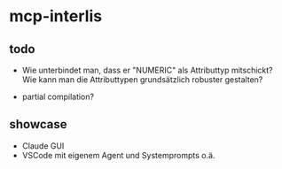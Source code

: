# mcp-interlis


## todo
- Wie unterbindet man, dass er "NUMERIC" als Attributtyp mitschickt? Wie kann man die Attributtypen grundsätzlich robuster gestalten?


- partial compilation?


## showcase

- Claude GUI
- VSCode mit eigenem Agent und Systemprompts o.ä.